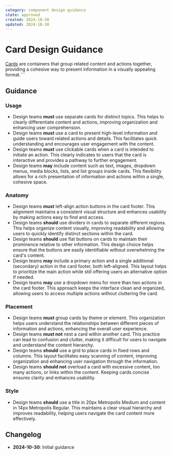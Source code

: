 ```yaml
---
category: component design guidance
state: approved
created: 2024-10-30
updated: 2024-10-30
---
```


# Card Design Guidance

[Cards](https://clarity.design/documentation/card) are containers that group related content and actions together, providing a cohesive way to present information in a visually appealing format.```

## Guidance

### Usage

- Design teams **must** use separate cards for distinct topics. This helps to clearly differentiate content and actions, improving organization and enhancing user comprehension.
- Design teams **must** use a card to present high-level information and guide users toward related actions and details. This facilitates quick understanding and encourages user engagement with the content.
- Design teams **must** use clickable cards when a card is intended to initiate an action. This clearly indicates to users that the card is interactive and provides a pathway to further engagement.
- Design teams **may** include content such as text, images, dropdown menus, media blocks, lists, and list groups inside cards. This flexibility allows for a rich presentation of information and actions within a single, cohesive space.

### Anatomy

- Design teams **must** left-align action buttons in the card footer. This alignment maintains a consistent visual structure and enhances usability by making actions easy to find and access.
- Design teams **should** use dividers in cards to separate different regions. This helps organize content visually, improving readability and allowing users to quickly identify distinct sections within the card.
- Design teams **should** use flat buttons on cards to maintain their prominence relative to other information. This design choice helps ensure that the buttons are easily identifiable without overwhelming the card's content.
- Design teams **may** include a primary action and a single additional (secondary) action in the card footer, both left-aligned. This layout helps to prioritize the main action while still offering users an alternative option if needed.
- Design teams **may** use a dropdown menu for more than two actions in the card footer. This approach keeps the interface clean and organized, allowing users to access multiple actions without cluttering the card.

### Placement

- Design teams **must** group cards by theme or element. This organization helps users understand the relationships between different pieces of information and actions, enhancing the overall user experience.
- Design teams **must not** nest a card within another card. This practice can lead to confusion and clutter, making it difficult for users to navigate and understand the content hierarchy.
- Design teams **should** use a grid to place cards in fixed rows and columns. This layout facilitates easy scanning of content, improving organization and enhancing user navigation through the information.
- Design teams **should not** overload a card with excessive content, too many actions, or links within the content. Keeping cards concise ensures clarity and enhances usability.

### Style

- Design teams **should** use a title in 20px Metropolis Medium and content in 14px Metropolis Regular. This maintains a clear visual hierarchy and improves readability, helping users navigate the card content more effectively.

## Changelog

- **2024-10-30**: Initial guidance
